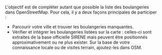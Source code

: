 L'objectif est de compléter autant que possible la liste des boulangeries dans OpenStreetMap. Pour cela, il y a deux façons principales de participer :

* Parcourir votre ville et trouver les boulangeries manquantes.
* Vérifier et intégrer les boulangeries listées sur la carte : celles-ci sont extraites de la base officielle SIRENE mais peuvent être positionnés approximativement ou ne plus exister. Sur la base de votre connaissance locale ou de visites terrain, ajoutez-les dans OSM.
